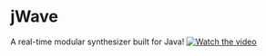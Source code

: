 # jWave
A real-time modular synthesizer built for Java! 
[![Watch the video](https://raw.github.com/GabLeRoux/WebMole/master/ressources/WebMole_Youtube_Video.png)](http://youtu.be/UBlQQ3G8nWQ)
